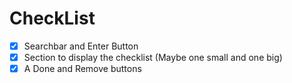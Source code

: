 # CheckList

- [x] Searchbar and Enter Button
- [x] Section to display the checklist (Maybe one small and one big)
- [x] A Done and Remove buttons